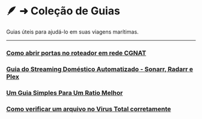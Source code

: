 # 🪶 ➜ Coleção de Guias

Guias úteis para ajudá-lo em suas viagens marítimas.

---

### [Como abrir portas no roteador em rede CGNAT](guias/cgnat-portas)

### [Guia do Streaming Doméstico Automatizado - Sonarr, Radarr e Plex](guias/sonarr-radarr-plex)

### [Um Guia Simples Para Um Ratio Melhor](guias/ratio-melhor)

### [Como verificar um arquivo no Virus Total corretamente](guias/virustotal)
